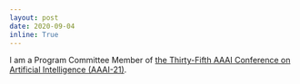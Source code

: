 ```yaml
---
layout: post
date: 2020-09-04
inline: True
---
```

I am a Program Committee Member of [the Thirty-Fifth AAAI Conference on Artificial Intelligence (AAAI-21)](https://aaai.org/Conferences/AAAI-21/).